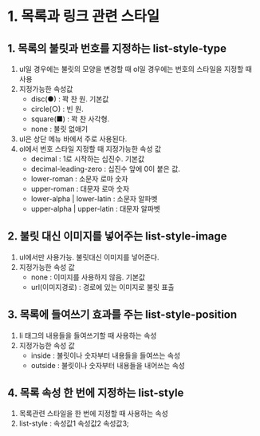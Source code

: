 # 1. 목록과 링크 관련 스타일
## 1. 목록의 불릿과 번호를 지정하는 list-style-type
1. ul일 경우에는 불릿의 모양을 변경할 때 ol일 경우에는 번호의 스타일을 지정할 때 사용
2. 지정가능한 속성값
    - disc(●) : 꽉 찬 원. 기본값
    - circle(○) : 빈 원.
    - square(■) : 꽉 찬 사각형.
    - none : 불릿 없애기
3. ul은 상단 메뉴 바에서 주로 사용된다.
4. ol에서 번호 스타일 지정할 때 지정가능한 속성 값
    - decimal : 1로 시작하는 십진수. 기본값
    - decimal-leading-zero : 십진수 앞에 0이 붙은 값.
    - lower-roman : 소문자 로마 숫자
    - upper-roman : 대문자 로마 숫자
    - lower-alpha | lower-latin : 소문자 알파벳
    - upper-alpha | upper-latin : 대문자 알파벳

## 2. 불릿 대신 이미지를 넣어주는 list-style-image
1. ul에서만 사용가능. 불릿대신 이미지를 넣어준다.
2. 지정가능한 속성 값
    - none : 이미지를 사용하지 않음. 기본값
    - url(이미지경로) : 경로에 있는 이미지로 불릿 표출

## 3. 목록에 들여쓰기 효과를 주는 list-style-position
1. li 태그의 내용들을 들여쓰기할 때 사용하는 속성
2. 지정가능한 속성 값
    - inside : 불릿이나 숫자부터 내용들을 들여쓰는 속성
    - outside : 불릿이나 숫자부터 내용들을 내어쓰는 속성

## 4. 목록 속성 한 번에 지정하는 list-style
1. 목록관련 스타일을 한 번에 지정할 때 사용하는 속성
2. list-style : 속성값1 속성값2 속성값3;



